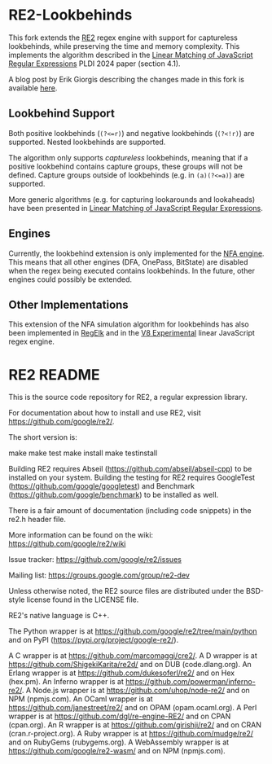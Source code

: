 # RE2-Lookbehinds

This fork extends the [RE2](https://github.com/google/re2) regex engine with support for captureless lookbehinds, while preserving the time and memory complexity.
This implements the algorithm described in the [Linear Matching of JavaScript Regular Expressions](https://dl.acm.org/doi/10.1145/3656431) PLDI 2024 paper (section 4.1).

A blog post by Erik Giorgis describing the changes made in this fork is available [here](https://systemf.epfl.ch/blog/re2-lookbehinds/).

## Lookbehind Support

Both positive lookbehinds (`(?<=r)`) and negative lookbehinds (`(?<!r)`) are supported.
Nested lookbehinds are supported.

The algorithm only supports *captureless* lookbehinds, meaning that if a positive lookbehind contains capture groups, these groups will not be defined. Capture groups outside of lookbehinds (e.g. in `(a)(?<=a)`) are supported.

More generic algorithms (e.g. for capturing lookarounds and lookaheads) have been presented in [Linear Matching of JavaScript Regular Expressions](https://dl.acm.org/doi/10.1145/3656431).

## Engines

Currently, the lookbehind extension is only implemented for the [NFA engine](re2/nfa.cc).
This means that all other engines (DFA, OnePass, BitState) are disabled when the regex being executed contains lookbehinds. 
In the future, other engines could possibly be extended.

## Other Implementations

This extension of the NFA simulation algorithm for lookbehinds has also been implemented in [RegElk](https://github.com/epfl-systemf/RegElk) and in the [V8 Experimental](https://chromium-review.googlesource.com/c/v8/v8/+/5093860) linear JavaScript regex engine.



# RE2 README

This is the source code repository for RE2, a regular expression library.

For documentation about how to install and use RE2,
visit https://github.com/google/re2/.

The short version is:

make
make test
make install
make testinstall

Building RE2 requires Abseil (https://github.com/abseil/abseil-cpp)
to be installed on your system. Building the testing for RE2 requires
GoogleTest (https://github.com/google/googletest) and Benchmark
(https://github.com/google/benchmark) to be installed as well.

There is a fair amount of documentation (including code snippets) in
the re2.h header file.

More information can be found on the wiki:
https://github.com/google/re2/wiki

Issue tracker:
https://github.com/google/re2/issues

Mailing list:
https://groups.google.com/group/re2-dev

Unless otherwise noted, the RE2 source files are distributed
under the BSD-style license found in the LICENSE file.

RE2's native language is C++.

The Python wrapper is at https://github.com/google/re2/tree/main/python
and on PyPI (https://pypi.org/project/google-re2/).

A C wrapper is at https://github.com/marcomaggi/cre2/.
A D wrapper is at https://github.com/ShigekiKarita/re2d/ and on DUB (code.dlang.org).
An Erlang wrapper is at https://github.com/dukesoferl/re2/ and on Hex (hex.pm).
An Inferno wrapper is at https://github.com/powerman/inferno-re2/.
A Node.js wrapper is at https://github.com/uhop/node-re2/ and on NPM (npmjs.com).
An OCaml wrapper is at https://github.com/janestreet/re2/ and on OPAM (opam.ocaml.org).
A Perl wrapper is at https://github.com/dgl/re-engine-RE2/ and on CPAN (cpan.org).
An R wrapper is at https://github.com/girishji/re2/ and on CRAN (cran.r-project.org).
A Ruby wrapper is at https://github.com/mudge/re2/ and on RubyGems (rubygems.org).
A WebAssembly wrapper is at https://github.com/google/re2-wasm/ and on NPM (npmjs.com).
